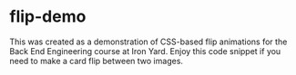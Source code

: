 # flip-demo

This was created as a demonstration of CSS-based flip animations for the Back End Engineering course at Iron Yard. Enjoy this code snippet if you need to make a card flip between two images.
